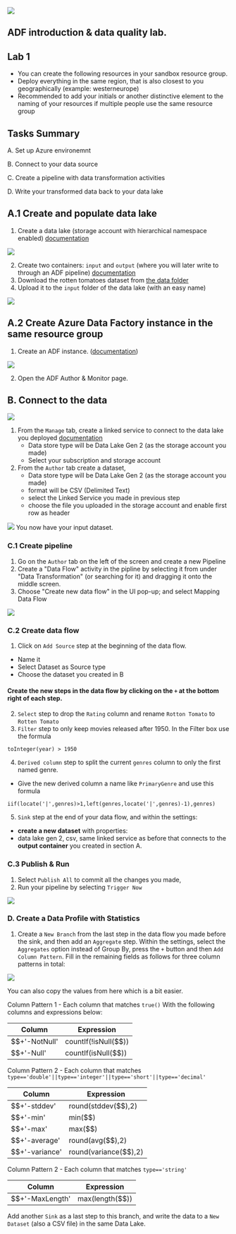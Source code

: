 ![](https://github.com/iuliaferoli/ADF_workshop/blob/master/img/banner.png?raw=true)

## ADF introduction & data quality lab.
## Lab 1


* You can create the following resources in your sandbox resource group.
* Deploy everything in the same region, that is also closest to you geographically (example: westerneurope)
* Recommended to add your initials or another distinctive element to the naming of your resources if multiple people use the same resource group

## Tasks Summary

A. Set up Azure environemnt

B. Connect to your data source

C. Create a pipeline with data transformation activities

D. Write your transformed data back to your data lake

## A.1 Create and populate data lake

1. Create a data lake (storage account with hierarchical namespace enabled) [documentation](https://docs.microsoft.com/en-us/azure/storage/common/storage-account-create?tabs=azure-portal#create-a-storage-account)

![](https://github.com/iuliaferoli/ADF_workshop/blob/master/img/createstorage.PNG?raw=true)

2. Create two containers: `input` and `output` (where you will later write to through an ADF pipeline) [documentation](https://docs.microsoft.com/en-us/azure/data-factory/quickstart-create-data-factory-portal#create-a-blob-container)
3. Download the rotten tomatoes dataset from [the data folder](https://github.com/iuliaferoli/ADF_workshop/blob/master/data/all_movie.csv)
4. Upload it to the `input` folder of the data lake (with an easy name)
    
![](https://github.com/iuliaferoli/ADF_workshop/blob/master/img/createcontainers.png?raw=true)  

## A.2 Create Azure Data Factory instance in the same resource group
1. Create an ADF instance. ([documentation](https://docs.microsoft.com/en-us/azure/data-factory/quickstart-create-data-factory-portal#create-a-data-factory))

![](https://github.com/iuliaferoli/ADF_workshop/blob/master/img/createadf.PNG?raw=true)

2. Open the ADF Author & Monitor page.

## B. Connect to the data

![](https://github.com/iuliaferoli/ADF_workshop/blob/master/img/createinadf.png?raw=true)

1. From the `Manage` tab, create a linked service to connect to the data lake you deployed [documentation](https://docs.microsoft.com/en-us/azure/data-factory/quickstart-create-data-factory-portal#create-a-linked-service)
    * Data store type will be Data Lake Gen 2 (as the storage account you made)
    * Select your subscription and storage account
2. From the `Author` tab create a dataset, 
    * Data store type will be Data Lake Gen 2 (as the storage account you made)
    * format will be CSV (Delimited Text)
    * select the Linked Service you made in previous step
    * choose the file you uploaded in the storage account and enable first row as header
    
![](https://github.com/iuliaferoli/ADF_workshop/blob/master/img/createdataset.PNG?raw=true)
You now have your input dataset.

### C.1 Create pipeline

1. Go on the `Author` tab on the left of the screen and create a new Pipeline
2. Create a "Data Flow" activity in the pipline by selecting it from under "Data Transformation" (or searching for it) and dragging it onto the middle screen.
3. Choose "Create new data flow" in the UI pop-up; and select Mapping Data Flow

![](https://github.com/iuliaferoli/ADF_workshop/blob/master/img/createdataflow.png?raw=true)


### C.2 Create data flow

1. Click on `Add Source` step at the beginning of the data flow.
* Name it
* Select Dataset as Source type
* Choose the dataset you created in B

#### Create the new steps in the data flow by clicking on the `+` at the bottom right of each step. 

2. `Select` step to drop the `Rating` column and rename `Rotton Tomato` to `Rotten Tomato`
3. `Filter` step to only keep movies released after 1950. In the Filter box use the formula 
```
toInteger(year) > 1950
```
4. `Derived column` step to split the current `genres` column to only the first named genre. 
* Give the new derived column a name like `PrimaryGenre` and use this formula 

```
iif(locate('|',genres)>1,left(genres,locate('|',genres)-1),genres)
```

5. `Sink` step at the end of your data flow, and within the settings:
* **create a new dataset** with properties: 
* data lake gen 2, csv, same linked service as before that connects to the **output container** you created in section A. 

### C.3 Publish & Run

1. Select ```Publish All``` to commit all the changes you made, 
2. Run your pipeline by selecting ```Trigger Now```

![](https://github.com/iuliaferoli/ADF_workshop/blob/master/img/triggernow.png?raw=true)
    
### D. Create a Data Profile with Statistics
1. Create a  ```New Branch``` from the last step in the data flow you made before the sink, and then add an ```Aggregate``` step. Within the settings, select the ```Aggregates``` option instead of Group By, press the ```+``` button and then ```Add Column Pattern```. Fill in the remaining fields as follows for three column patterns in total:

![](https://github.com/iuliaferoli/ADF_workshop/blob/master/img/summarystatistics.png?raw=true)

You can also copy the values from here which is a bit easier.

Column Pattern 1 - Each column that matches ```true()```
With the following columns and expressions below:

  | Column  | Expression |
  | ------------- | ------------- |
  | $$+'-NotNull'  | countIf(!isNull($$))  |
  | $$+'-Null'   | countIf(isNull($$)) | 

Column Pattern 2 - Each column that matches ```type=='double'||type=='integer'||type=='short'||type=='decimal'```

  | Column  | Expression |
   | ------------- | ------------- |
   | $$+'-stddev'  | round(stddev($$),2)  |
   | $$+'-min'   | min($$) | 
   | $$+'-max'   | max($$) |
   | $$+'-average'   | round(avg($$),2) |    
   | $$+'-variance'   | round(variance($$),2) |
    
Column Pattern 2 - Each column that matches ```type=='string'```
      
  | Column  | Expression |
   | ------------- | ------------- |
   | $$+'-MaxLength'  | max(length($$))  |
   
Add another ```Sink``` as a last step to this branch, and write the data to a ```New Dataset``` (also a CSV file) in the same Data Lake.






